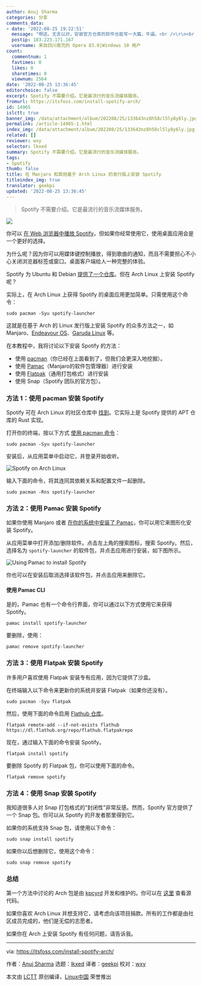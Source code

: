 ```yaml
---
author: Anuj Sharma
categories: 分享
comments_data:
- date: '2022-08-25 19:22:51'
  message: "啊这。无言以对，安装官方仓库的软件也能写一大篇，牛逼。<br />\r\n<br />\r\n虽然十分感谢译者的翻译，但是也非常真诚的建议选择一些更有深度的文章吧。"
  postip: 183.223.171.167
  username: 来自四川南充的 Opera 83.0|Windows 10 用户
count:
  commentnum: 1
  favtimes: 0
  likes: 0
  sharetimes: 0
  viewnum: 2564
date: '2022-08-25 13:36:45'
editorchoice: false
excerpt: Spotify 不需要介绍。它是最流行的音乐流媒体服务。
fromurl: https://itsfoss.com/install-spotify-arch/
id: 14965
islctt: true
banner_img: /data/attachment/album/202208/25/133643nz8h58cl5ly8y6ly.jpg
permalink: /article-14965-1.html
index_img: /data/attachment/album/202208/25/133643nz8h58cl5ly8y6ly.jpg.thumb.jpg
related: []
reviewer: wxy
selector: lkxed
summary: Spotify 不需要介绍。它是最流行的音乐流媒体服务。
tags:
- Spotify
thumb: false
title: 在 Manjaro 和其他基于 Arch Linux 的发行版上安装 Spotify
titleindex_img: true
translator: geekpi
updated: '2022-08-25 13:36:45'
---
```



> 
> Spotify 不需要介绍。它是最流行的音乐流媒体服务。
> 
> 
> 


![](/data/attachment/album/202208/25/133643nz8h58cl5ly8y6ly.jpg)


你可以 [在 Web 浏览器中播放 Spotify](https://open.spotify.com/)，但如果你经常使用它，使用桌面应用会是一个更好的选择。


为什么呢？因为你可以用媒体键控制播放，得到歌曲的通知，而且不需要担心不小心关闭浏览器标签或窗口。桌面客户端给人一种完整的体验。


Spotify 为 Ubuntu 和 Debian [提供了一个仓库](https://www.spotify.com/us/download/linux/)。但在 Arch Linux 上安装 Spotify 呢？


实际上，在 Arch Linux 上获得 Spotify 的桌面应用更加简单。只需使用这个命令：



```
sudo pacman -Syu spotify-launcher

```

这就是在基于 Arch 的 Linux 发行版上安装 Spotify 的众多方法之一，如 Manjaro、[Endeavour OS](https://endeavouros.com/)、[Garuda Linux](https://garudalinux.org/) 等。


在本教程中，我将讨论以下安装 Spotify 的方法：


* 使用 [pacman](https://wiki.archlinux.org/title/Pacman)（你已经在上面看到了，但我们会更深入地挖掘）。
* 使用 [Pamac](https://wiki.manjaro.org/index.php/Pamac)（Manjaro的软件包管理器）进行安装
* 使用 [Flatpak](https://itsfoss.com/what-is-flatpak/)（通用打包格式）进行安装
* 使用 Snap（Spotify 团队的官方包）。


### 方法 1：使用 pacman 安装 Spotify


Spotify 可在 Arch Linux 的社区仓库中 [找到](https://archlinux.org/packages/community/x86_64/spotify-launcher/)。它实际上是 Spotify 提供的 APT 仓库的 Rust 实现。


打开你的终端，按以下方式 [使用 pacman 命令](https://itsfoss.com/pacman-command/)：



```
sudo pacman -Syu spotify-launcher

```

安装后，从应用菜单中启动它，并登录开始收听。


![Spotify on Arch Linux](/data/attachment/album/202208/25/133645cs3nb4sbsb4e1s4n.png)


输入下面的命令，将其连同其依赖关系和配置文件一起删除。



```
sudo pacman -Rns spotify-launcher

```

### 方法 2：使用 Pamac 安装 Spotify


如果你使用 Manjaro 或者 [在你的系统中安装了 Pamac](https://itsfoss.com/install-pamac-arch-linux/)，你可以用它来图形化安装 Spotify。


从应用菜单中打开添加/删除软件。点击左上角的搜索图标，搜索 Spotify。然后，选择名为 `spotify-launcher` 的软件包，并点击应用进行安装，如下图所示。


![Using Pamac to install Spotify](/data/attachment/album/202208/25/133646f2qzug7jh5uj7r0u.png)


你也可以在安装后取消选择该软件包，并点击应用来删除它。


#### 使用 Pamac CLI


是的，Pamac 也有一个命令行界面，你可以通过以下方式使用它来获得 Spotify。



```
pamac install spotify-launcher

```

要删除，使用：



```
pamac remove spotify-launcher

```

### 方法 3：使用 Flatpak 安装 Spotify


许多用户喜欢使用 Flatpak 安装专有应用，因为它提供了沙盒。


在终端输入以下命令来更新你的系统并安装 Flatpak（如果你还没有）。



```
sudo pacman -Syu flatpak

```

然后，使用下面的命令启用 [Flathub 仓库](https://flathub.org)。



```
flatpak remote-add --if-not-exists flathub https://dl.flathub.org/repo/flathub.flatpakrepo

```

现在，通过输入下面的命令安装 Spotify。



```
flatpak install spotify

```

要删除 Spotify 的 Flatpak 包，你可以使用下面的命令。



```
flatpak remove spotify

```

### 方法 4：使用 Snap 安装 Spotify


我知道很多人对 Snap 打包格式的“封闭性”非常反感。然而，Spotify 官方提供了一个 Snap 包。你可以从 Spotify 的开发者那里得到它。


如果你的系统支持 Snap 包，请使用以下命令：



```
sudo snap install spotify

```

如果你以后想删除它，使用这个命令：



```
sudo snap remove spotify

```

### 总结


第一个方法中讨论的 Arch 包是由 [kpcyrd](https://github.com/kpcyrd) 开发和维护的。你可以在 [这里](https://github.com/kpcyrd/spotify-launcher) 查看源代码。


如果你喜欢 Arch Linux 并想支持它，请考虑向该项目捐款。所有的工作都是由社区成员完成的，他们是无偿的志愿者。


如果你在 Arch 上安装 Spotify 有任何问题，请告诉我。




---


via: <https://itsfoss.com/install-spotify-arch/>


作者：[Anuj Sharma](https://itsfoss.com/author/anuj/) 选题：[lkxed](https://github.com/lkxed) 译者：[geekpi](https://github.com/geekpi) 校对：[wxy](https://github.com/wxy)


本文由 [LCTT](https://github.com/LCTT/TranslateProject) 原创编译，[Linux中国](https://linux.cn/) 荣誉推出